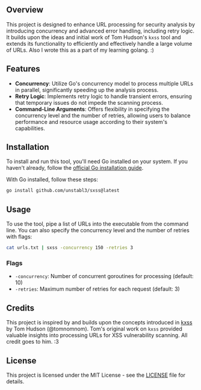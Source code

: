 ## Overview
This project is designed to enhance URL processing for security analysis by introducing concurrency and advanced error handling, including retry logic. It builds upon the ideas and initial work of Tom Hudson's `kxss` tool and extends its functionality to efficiently and effectively handle a large volume of URLs. Also I wrote this as a part of my learning golang. :)

## Features
- **Concurrency**: Utilize Go's concurrency model to process multiple URLs in parallel, significantly speeding up the analysis process.
- **Retry Logic**: Implements retry logic to handle transient errors, ensuring that temporary issues do not impede the scanning process.
- **Command-Line Arguments**: Offers flexibility in specifying the concurrency level and the number of retries, allowing users to balance performance and resource usage according to their system's capabilities.

## Installation

To install and run this tool, you'll need Go installed on your system. If you haven't already, follow the [official Go installation guide](https://golang.org/doc/install).

With Go installed, follow these steps:

```bash
go install github.com/unstabl3/sxss@latest
```

## Usage

To use the tool, pipe a list of URLs into the executable from the command line. You can also specify the concurrency level and the number of retries with flags:

```sh
cat urls.txt | sxss -concurrency 150 -retries 3
```

### Flags
- `-concurrency`: Number of concurrent goroutines for processing (default: 10)
- `-retries`: Maximum number of retries for each request (default: 3)

## Credits

This project is inspired by and builds upon the concepts introduced in [kxss](https://github.com/tomnomnom/hacks/blob/master/kxss/main.go) by Tom Hudson (@tomnomnom). Tom's original work on `kxss` provided valuable insights into processing URLs for XSS vulnerability scanning. All credit goes to him. :3


## License

This project is licensed under the MIT License - see the [LICENSE](LICENSE) file for details.


